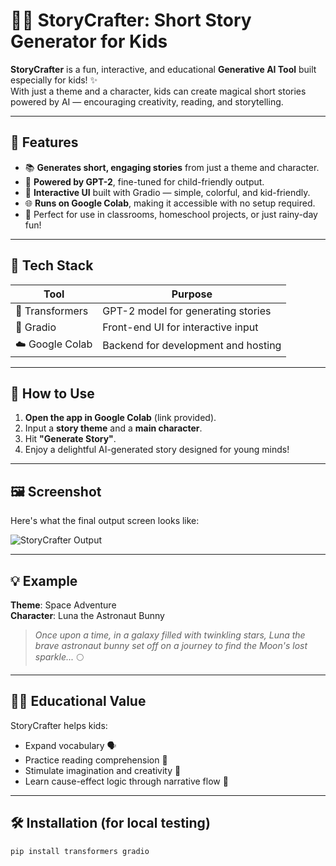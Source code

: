 # 🧚‍♀️ StoryCrafter: Short Story Generator for Kids

**StoryCrafter** is a fun, interactive, and educational **Generative AI Tool** built especially for kids! ✨  
With just a theme and a character, kids can create magical short stories powered by AI — encouraging creativity, reading, and storytelling.

---

## 🌟 Features

- 📚 **Generates short, engaging stories** from just a theme and character.
- 🤖 **Powered by GPT-2**, fine-tuned for child-friendly output.
- 🎨 **Interactive UI** built with Gradio — simple, colorful, and kid-friendly.
- 🌐 **Runs on Google Colab**, making it accessible with no setup required.
- 🎉 Perfect for use in classrooms, homeschool projects, or just rainy-day fun!

---

## 🧠 Tech Stack

| Tool               | Purpose                              |
|--------------------|---------------------------------------|
| 🤗 Transformers     | GPT-2 model for generating stories     |
| 🧪 Gradio           | Front-end UI for interactive input    |
| ☁️ Google Colab     | Backend for development and hosting   |

---

## 🚀 How to Use

1. **Open the app in Google Colab** (link provided).
2. Input a **story theme** and a **main character**.
3. Hit **"Generate Story"**.
4. Enjoy a delightful AI-generated story designed for young minds!

---

## 🖼️ Screenshot

Here's what the final output screen looks like:

![StoryCrafter Output](output.png)

---

## 💡 Example

**Theme**: Space Adventure  
**Character**: Luna the Astronaut Bunny  

> *Once upon a time, in a galaxy filled with twinkling stars, Luna the brave astronaut bunny set off on a journey to find the Moon's lost sparkle...* 🌕

---

## 👩‍🏫 Educational Value

StoryCrafter helps kids:
- Expand vocabulary 🗣️
- Practice reading comprehension 📖
- Stimulate imagination and creativity 🎨
- Learn cause-effect logic through narrative flow 🧠

---

## 🛠️ Installation (for local testing)

```bash
pip install transformers gradio
